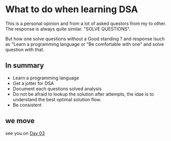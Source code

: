 # What to do when learning DSA

This is a personal opinion and from a lot of asked questors from my to other. The response is always quite similar. "SOLVE QUESTIONS".

But how one solve questions without a Good standing ? and response lsuch as "Learn a programming language or "Be comfortable with one" and solve question with that.

## In summary

- Learn a programming language
- Get a jotter for DSA
- Document each questions solved analysis
- Do not be afraid to lookup the solution after attempts, the idae is to understand the best optimal solution flow.
- Be consistent

## we move

see you on <a href="./day03.md">Day 03</a>
